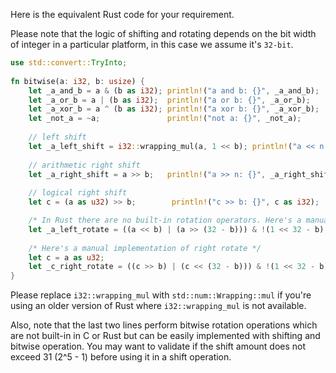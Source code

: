 Here is the equivalent Rust code for your requirement.

Please note that the logic of shifting and rotating depends on the bit width of integer in a particular platform, in this case we assume it's `32-bit`.

```rust
use std::convert::TryInto;
 
fn bitwise(a: i32, b: usize) {
    let _a_and_b = a & (b as i32); println!("a and b: {}", _a_and_b);
    let _a_or_b = a | (b as i32);  println!("a or b: {}", _a_or_b);
    let _a_xor_b = a ^ (b as i32); println!("a xor b: {}", _a_xor_b);
    let _not_a = ~a;               println!("not a: {}", _not_a);
     
    // left shift
    let _a_left_shift = i32::wrapping_mul(a, 1 << b); println!("a << n: {}", _a_left_shift);
  
    // arithmetic right shift
    let _a_right_shift = a >> b;   println!("a >> n: {}", _a_right_shift); 
  
    // logical right shift
    let c = (a as u32) >> b;        println!("c >> b: {}", c as i32);

    /* In Rust there are no built-in rotation operators. Here's a manual implementation of left rotate */
    let _a_left_rotate = ((a << b) | (a >> (32 - b))) & !(1 << 32 - b);   println!("a left rotated: {}", _a_left_rotate);
     
    /* Here's a manual implementation of right rotate */
    let c = a as u32;
    let _c_right_rotate = ((c >> b) | (c << (32 - b))) & !(1 << 32 - b);  println!("a right rotated: {}", _c_right_rotate as i32);
}
```
Please replace `i32::wrapping_mul` with `std::num::Wrapping::mul` if you're using an older version of Rust where `i32::wrapping_mul` is not available. 

Also, note that the last two lines perform bitwise rotation operations which are not built-in in C or Rust but can be easily implemented with shifting and bitwise operation. You may want to validate if the shift amount does not exceed 31 (2^5 - 1) before using it in a shift operation.
